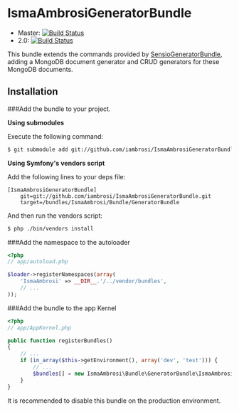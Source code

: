IsmaAmbrosiGeneratorBundle
==========================

* Master: [![Build Status](https://secure.travis-ci.org/iambrosi/IsmaAmbrosiGeneratorBundle.png?branch=master)](http://travis-ci.org/iambrosi/IsmaAmbrosiGeneratorBundle)
* 2.0: [![Build Status](https://secure.travis-ci.org/iambrosi/IsmaAmbrosiGeneratorBundle.png?branch=2.0)](http://travis-ci.org/iambrosi/IsmaAmbrosiGeneratorBundle)

This bundle extends the commands provided by [SensioGeneratorBundle](https://github.com/sensio/SensioGeneratorBundle), adding a MongoDB document generator and CRUD generators for these MongoDB documents.

Installation
------------

###Add the bundle to your project.

**Using submodules**

Execute the following command:

```bash
$ git submodule add git://github.com/iambrosi/IsmaAmbrosiGeneratorBundle.git vendor/bundles/IsmaAmbrosi/Bundle/GeneratorBundle
```

**Using Symfony's vendors script**

Add the following lines to your deps file:

    [IsmaAmbrosiGeneratorBundle]
        git=git://github.com/iambrosi/IsmaAmbrosiGeneratorBundle.git
        target=/bundles/IsmaAmbrosi/Bundle/GeneratorBundle

And then run the vendors script:

```bash
$ php ./bin/vendors install
```

###Add the namespace to the autoloader

```php
<?php
// app/autoload.php

$loader->registerNamespaces(array(
    'IsmaAmbrosi' => __DIR__.'/../vendor/bundles',
    // ...
));
```

###Add the bundle to the app Kernel

```php
<?php
// app/AppKernel.php

public function registerBundles()
{	
	// ...
	if (in_array($this->getEnvironment(), array('dev', 'test'))) {
		// ...
    	$bundles[] = new IsmaAmbrosi\Bundle\GeneratorBundle\IsmaAmbrosiGeneratorBundle();
	}
}
```
It is recommended to disable this bundle on the production environment.
